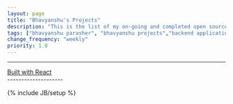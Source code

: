 ```yaml
---
layout: page
title: "Bhavyanshu's Projects"
description: "This is the list of my on-going and completed open source projects. Go ahead and make some contribution."
tags: ["bhavyanshu parasher", "bhavyanshu projects","backend application developer"]
change_frequency: "weekly"
priority: 1.0
---
```


<div id="my-github" class="col-md-12">
</div>


--------------------
<div class="text-center"><a target="_blank" href="https://github.com/bhavyanshu/bhavyanshu.github.com/blob/master/webpack/components/github.js">Built with React</a></div>
--------------------

{% include JB/setup %}
